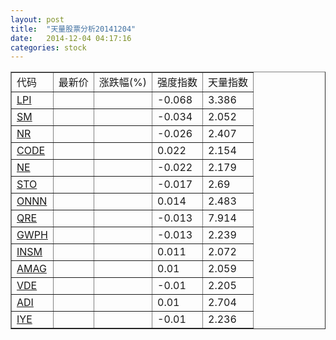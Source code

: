 ```yaml
---
layout: post
title:  "天量股票分析20141204"
date:   2014-12-04 04:17:16
categories: stock
---
```

<script type="text/javascript">
var stockList = []
stockList.push('gb_lpi');
stockList.push('gb_sm');
stockList.push('gb_nr');
stockList.push('gb_code');
stockList.push('gb_ne');
stockList.push('gb_sto');
stockList.push('gb_onnn');
stockList.push('gb_qre');
stockList.push('gb_gwph');
stockList.push('gb_insm');
stockList.push('gb_amag');
stockList.push('gb_vde');
stockList.push('gb_adi');
stockList.push('gb_iye');
</script>

<table border="1">
 <tr>
  <td>代码</td>
  <td>最新价</td>
  <td>涨跌幅(%)</td>
 <td>强度指数</td>
 <td>天量指数</td>
</tr>
  <tr id="lpi"><td><a href="http://stock.finance.sina.com.cn/usstock/quotes/LPI.html" target="_blank">LPI</a></td><td></td><td></td><td>-0.068</td><td>3.386</td></tr>
  <tr id="sm"><td><a href="http://stock.finance.sina.com.cn/usstock/quotes/SM.html" target="_blank">SM</a></td><td></td><td></td><td>-0.034</td><td>2.052</td></tr>
  <tr id="nr"><td><a href="http://stock.finance.sina.com.cn/usstock/quotes/NR.html" target="_blank">NR</a></td><td></td><td></td><td>-0.026</td><td>2.407</td></tr>
  <tr id="code"><td><a href="http://stock.finance.sina.com.cn/usstock/quotes/CODE.html" target="_blank">CODE</a></td><td></td><td></td><td>0.022</td><td>2.154</td></tr>
  <tr id="ne"><td><a href="http://stock.finance.sina.com.cn/usstock/quotes/NE.html" target="_blank">NE</a></td><td></td><td></td><td>-0.022</td><td>2.179</td></tr>
  <tr id="sto"><td><a href="http://stock.finance.sina.com.cn/usstock/quotes/STO.html" target="_blank">STO</a></td><td></td><td></td><td>-0.017</td><td>2.69</td></tr>
  <tr id="onnn"><td><a href="http://stock.finance.sina.com.cn/usstock/quotes/ONNN.html" target="_blank">ONNN</a></td><td></td><td></td><td>0.014</td><td>2.483</td></tr>
  <tr id="qre"><td><a href="http://stock.finance.sina.com.cn/usstock/quotes/QRE.html" target="_blank">QRE</a></td><td></td><td></td><td>-0.013</td><td>7.914</td></tr>
  <tr id="gwph"><td><a href="http://stock.finance.sina.com.cn/usstock/quotes/GWPH.html" target="_blank">GWPH</a></td><td></td><td></td><td>-0.013</td><td>2.239</td></tr>
  <tr id="insm"><td><a href="http://stock.finance.sina.com.cn/usstock/quotes/INSM.html" target="_blank">INSM</a></td><td></td><td></td><td>0.011</td><td>2.072</td></tr>
  <tr id="amag"><td><a href="http://stock.finance.sina.com.cn/usstock/quotes/AMAG.html" target="_blank">AMAG</a></td><td></td><td></td><td>0.01</td><td>2.059</td></tr>
  <tr id="vde"><td><a href="http://stock.finance.sina.com.cn/usstock/quotes/VDE.html" target="_blank">VDE</a></td><td></td><td></td><td>-0.01</td><td>2.205</td></tr>
  <tr id="adi"><td><a href="http://stock.finance.sina.com.cn/usstock/quotes/ADI.html" target="_blank">ADI</a></td><td></td><td></td><td>0.01</td><td>2.704</td></tr>
  <tr id="iye"><td><a href="http://stock.finance.sina.com.cn/usstock/quotes/IYE.html" target="_blank">IYE</a></td><td></td><td></td><td>-0.01</td><td>2.236</td></tr>
</table>
